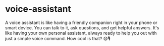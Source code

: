 # voice-assistant
A voice assistant is like having a friendly companion right in your phone or smart device. You can talk to it, ask questions, and get helpful answers. It's like having your own personal assistant, always ready to help you out with just a simple voice command. How cool is that? 😄🎙
